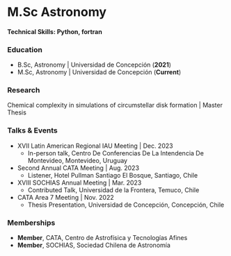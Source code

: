 # M.Sc Astronomy

#### Technical Skills: Python, fortran

### Education
- B.Sc, Astronomy | Universidad de Concepción (__2021__)
- M.Sc, Astronomy | Universidad de Concepción (__Current__)

### Research
Chemical complexity in simulations of circumstellar disk formation | Master Thesis

### Talks & Events
- XVII Latin American Regional IAU Meeting | Dec. 2023
  - In-person talk, Centro De Conferencias De La Intendencia De Montevideo, Montevideo, Uruguay
- Second Annual CATA Meeting | Aug. 2023
  - Listener, Hotel Pullman Santiago El Bosque, Santiago, Chile
- XVIII SOCHIAS Annual Meeting | Mar. 2023
  - Contributed Talk, Universidad de la Frontera, Temuco, Chile
- CATA Area 7 Meeting | Nov. 2022
  - Thesis Presentation, Universidad de Concepción, Concepción, Chile

### Memberships
- **Member**, CATA, Centro de Astrofísica y Tecnologías Afines
- **Member**, SOCHIAS, Sociedad Chilena de Astronomía
